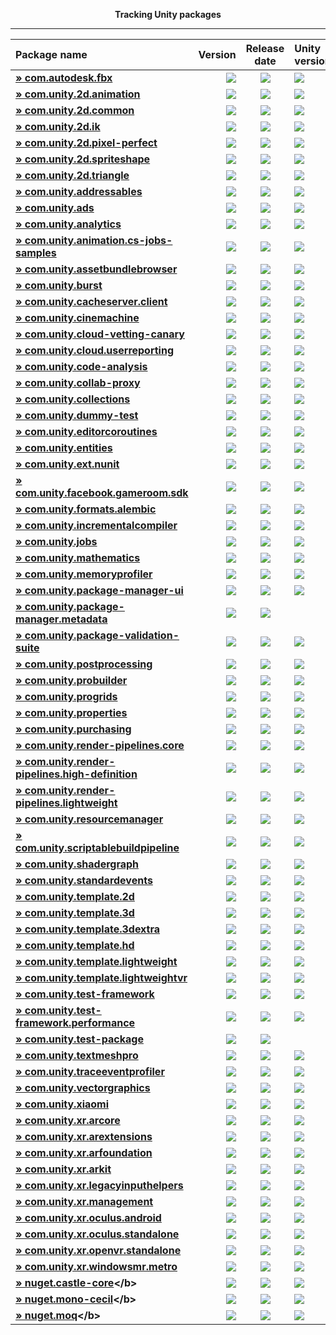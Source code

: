 <p align="center">
  <b>Tracking Unity packages</b>
</p>

---
<!--- @Statistics-Begin -->
Package name | Version | Release date | Unity version | Version counter
|:---|---:|:---:|:---|---:|
| <!--- @com.autodesk.fbx-Begin --><b>[» com.autodesk.fbx](https://github.com/ErikMoczi/packages.unity.com/tree/com.autodesk.fbx "This package provides C\# bindings to the Autodesk FBX SDK.")</b> | [![](https://img.shields.io/badge/2.0.0--preview-yellow.svg)](https://github.com/ErikMoczi/packages.unity.com/commit/d5a9f26ee7ffe1bcf70edb25f6c3e8da118f4ba3) | [![](https://img.shields.io/badge/2018/11/07-lightgrey.svg)](https://github.com/ErikMoczi/packages.unity.com/commit/d5a9f26ee7ffe1bcf70edb25f6c3e8da118f4ba3) | [![](https://img.shields.io/badge/%40-2018.2-red.svg)](https://github.com/ErikMoczi/packages.unity.com/commit/d5a9f26ee7ffe1bcf70edb25f6c3e8da118f4ba3) | [![](https://img.shields.io/badge/%23-2-brightgreen.svg)](https://github.com/ErikMoczi/packages.unity.com/commits/com.autodesk.fbx)<!--- @com.autodesk.fbx-End --> |
| <!--- @com.unity.2d.animation-Begin --><b>[» com.unity.2d.animation](https://github.com/ErikMoczi/packages.unity.com/tree/com.unity.2d.animation "2D Animation provides the all the necessary tooling and runtime components for skeletal animation using Sprites.")</b> | [![](https://img.shields.io/badge/1.0.16--preview.1-yellow.svg)](https://github.com/ErikMoczi/packages.unity.com/commit/fc69dba4f2bab441137fb9b185465b4ccbfd7ae9) | [![](https://img.shields.io/badge/2018/08/07-lightgrey.svg)](https://github.com/ErikMoczi/packages.unity.com/commit/fc69dba4f2bab441137fb9b185465b4ccbfd7ae9) | [![](https://img.shields.io/badge/%40-2018.1-red.svg)](https://github.com/ErikMoczi/packages.unity.com/commit/fc69dba4f2bab441137fb9b185465b4ccbfd7ae9) | [![](https://img.shields.io/badge/%23-22-brightgreen.svg)](https://github.com/ErikMoczi/packages.unity.com/commits/com.unity.2d.animation)<!--- @com.unity.2d.animation-End --> |
| <!--- @com.unity.2d.common-Begin --><b>[» com.unity.2d.common](https://github.com/ErikMoczi/packages.unity.com/tree/com.unity.2d.common "2D Common is a package that contains shared functionalities that are used by most of the other 2D packages.")</b> | [![](https://img.shields.io/badge/1.0.10--preview-yellow.svg)](https://github.com/ErikMoczi/packages.unity.com/commit/1764e0fc33d46c8c7f420be4869ff34a123da9db) | [![](https://img.shields.io/badge/2018/06/22-lightgrey.svg)](https://github.com/ErikMoczi/packages.unity.com/commit/1764e0fc33d46c8c7f420be4869ff34a123da9db) | [![](https://img.shields.io/badge/%40-2018.1-red.svg)](https://github.com/ErikMoczi/packages.unity.com/commit/1764e0fc33d46c8c7f420be4869ff34a123da9db) | [![](https://img.shields.io/badge/%23-13-brightgreen.svg)](https://github.com/ErikMoczi/packages.unity.com/commits/com.unity.2d.common)<!--- @com.unity.2d.common-End --> |
| <!--- @com.unity.2d.ik-Begin --><b>[» com.unity.2d.ik](https://github.com/ErikMoczi/packages.unity.com/tree/com.unity.2d.ik "2D IK package provides the necessary editor tooling to setup inverse kinematics for 2D characters and a runtime component to execute it.")</b> | [![](https://img.shields.io/badge/1.0.6--preview-yellow.svg)](https://github.com/ErikMoczi/packages.unity.com/commit/15150c5cd70c35dc134a839b0de8125753e71df0) | [![](https://img.shields.io/badge/2018/06/22-lightgrey.svg)](https://github.com/ErikMoczi/packages.unity.com/commit/15150c5cd70c35dc134a839b0de8125753e71df0) | [![](https://img.shields.io/badge/%40-2018.1-red.svg)](https://github.com/ErikMoczi/packages.unity.com/commit/15150c5cd70c35dc134a839b0de8125753e71df0) | [![](https://img.shields.io/badge/%23-10-brightgreen.svg)](https://github.com/ErikMoczi/packages.unity.com/commits/com.unity.2d.ik)<!--- @com.unity.2d.ik-End --> |
| <!--- @com.unity.2d.pixel-perfect-Begin --><b>[» com.unity.2d.pixel-perfect](https://github.com/ErikMoczi/packages.unity.com/tree/com.unity.2d.pixel-perfect "The 2D Pixel Perfect package contains the Pixel Perfect Camera component which ensures your pixel art remains crisp and clear at different resolutions, and stable in motion.  It is a single component that makes all the calculations needed to scale the viewport with resolution changes, removing the hassle from the user. The user can adjust the definition of the pixel art rendered within the camera viewport through the component settings, as well preview any changes immediately in Game view by using the Run in Edit Mode feature.")</b> | [![](https://img.shields.io/badge/1.0.1--preview-yellow.svg)](https://github.com/ErikMoczi/packages.unity.com/commit/c7274a2c30d07e8850e49bcf4e4bbfdeb395e616) | [![](https://img.shields.io/badge/2018/06/22-lightgrey.svg)](https://github.com/ErikMoczi/packages.unity.com/commit/c7274a2c30d07e8850e49bcf4e4bbfdeb395e616) | [![](https://img.shields.io/badge/%40-2018.2-red.svg)](https://github.com/ErikMoczi/packages.unity.com/commit/c7274a2c30d07e8850e49bcf4e4bbfdeb395e616) | [![](https://img.shields.io/badge/%23-2-brightgreen.svg)](https://github.com/ErikMoczi/packages.unity.com/commits/com.unity.2d.pixel-perfect)<!--- @com.unity.2d.pixel-perfect-End --> |
| <!--- @com.unity.2d.spriteshape-Begin --><b>[» com.unity.2d.spriteshape](https://github.com/ErikMoczi/packages.unity.com/tree/com.unity.2d.spriteshape "SpriteShape Runtime & Editor Package contains the tooling and the runtime component that allows you to create very organic looking spline based 2D worlds. It comes with intuitive configurator and a highly performant renderer.")</b> | [![](https://img.shields.io/badge/1.0.12--preview.1-yellow.svg)](https://github.com/ErikMoczi/packages.unity.com/commit/a4bf62b8a48a1620d094cb292fdf44a5c7ed2bea) | [![](https://img.shields.io/badge/2018/08/13-lightgrey.svg)](https://github.com/ErikMoczi/packages.unity.com/commit/a4bf62b8a48a1620d094cb292fdf44a5c7ed2bea) | [![](https://img.shields.io/badge/%40-2018.1-red.svg)](https://github.com/ErikMoczi/packages.unity.com/commit/a4bf62b8a48a1620d094cb292fdf44a5c7ed2bea) | [![](https://img.shields.io/badge/%23-16-brightgreen.svg)](https://github.com/ErikMoczi/packages.unity.com/commits/com.unity.2d.spriteshape)<!--- @com.unity.2d.spriteshape-End --> |
| <!--- @com.unity.2d.triangle-Begin --><b>[» com.unity.2d.triangle](https://github.com/ErikMoczi/packages.unity.com/tree/com.unity.2d.triangle "2D Triangle is an open source library that tessellates shapes into meshes.")</b> | [![](https://img.shields.io/badge/1.0.2--preview-yellow.svg)](https://github.com/ErikMoczi/packages.unity.com/commit/35eebbff5f7f29cf0faee2729ffa7ee3b5c807f3) | [![](https://img.shields.io/badge/2018/06/22-lightgrey.svg)](https://github.com/ErikMoczi/packages.unity.com/commit/35eebbff5f7f29cf0faee2729ffa7ee3b5c807f3) | [![](https://img.shields.io/badge/%40-2018.1-red.svg)](https://github.com/ErikMoczi/packages.unity.com/commit/35eebbff5f7f29cf0faee2729ffa7ee3b5c807f3) | [![](https://img.shields.io/badge/%23-5-brightgreen.svg)](https://github.com/ErikMoczi/packages.unity.com/commits/com.unity.2d.triangle)<!--- @com.unity.2d.triangle-End --> |
| <!--- @com.unity.addressables-Begin --><b>[» com.unity.addressables](https://github.com/ErikMoczi/packages.unity.com/tree/com.unity.addressables "Our new Addressable Asset System allows the developer to ask for an asset via its address and get back the thing that resides at that address. Once an asset \(e.g. a prefab\) is marked \"addressable\", it generates an address which can be called from anywhere. Wherever the asset resides \(local or remote\), the system will locate it and its dependencies, then return it.  The Addressable Asset System uses asynchronous loading to support loading from any location with any collection of dependencies. Whether you are using direct references, traditional asset bundles, or Resource folders, addressable assets provide a simpler way to make your game more dynamic. The Addressable Asset System  simultaneously opens up the world of asset bundles while managing all the complexity.")</b> | [![](https://img.shields.io/badge/0.4.8--preview-yellow.svg)](https://github.com/ErikMoczi/packages.unity.com/commit/d2efe1d3b60f9fbeaf04a61af83f76f165d322b1) | [![](https://img.shields.io/badge/2018/11/07-lightgrey.svg)](https://github.com/ErikMoczi/packages.unity.com/commit/d2efe1d3b60f9fbeaf04a61af83f76f165d322b1) | [![](https://img.shields.io/badge/%40-2018.2-red.svg)](https://github.com/ErikMoczi/packages.unity.com/commit/d2efe1d3b60f9fbeaf04a61af83f76f165d322b1) | [![](https://img.shields.io/badge/%23-48-brightgreen.svg)](https://github.com/ErikMoczi/packages.unity.com/commits/com.unity.addressables)<!--- @com.unity.addressables-End --> |
| <!--- @com.unity.ads-Begin --><b>[» com.unity.ads](https://github.com/ErikMoczi/packages.unity.com/tree/com.unity.ads "Unity Ads is a video ad network for iOS and Android that allows you to quickly and effectively monetize your games.")</b> | [![](https://img.shields.io/badge/2.3.0-blue.svg)](https://github.com/ErikMoczi/packages.unity.com/commit/63cd51feb1803ab77682766cb9a11ff8418d2b60) | [![](https://img.shields.io/badge/2018/06/26-lightgrey.svg)](https://github.com/ErikMoczi/packages.unity.com/commit/63cd51feb1803ab77682766cb9a11ff8418d2b60) | [![](https://img.shields.io/badge/%40-2018.2-red.svg)](https://github.com/ErikMoczi/packages.unity.com/commit/63cd51feb1803ab77682766cb9a11ff8418d2b60) | [![](https://img.shields.io/badge/%23-37-brightgreen.svg)](https://github.com/ErikMoczi/packages.unity.com/commits/com.unity.ads)<!--- @com.unity.ads-End --> |
| <!--- @com.unity.analytics-Begin --><b>[» com.unity.analytics](https://github.com/ErikMoczi/packages.unity.com/tree/com.unity.analytics "The Unity Analytics Library contains the Analytics Event Tracker component, the Data Privacy plug\-in, and the Standard Events API.")</b> | [![](https://img.shields.io/badge/3.2.2-blue.svg)](https://github.com/ErikMoczi/packages.unity.com/commit/55930cab9cd7388fb45542f17f44e32c015af0e4) | [![](https://img.shields.io/badge/2018/11/05-lightgrey.svg)](https://github.com/ErikMoczi/packages.unity.com/commit/55930cab9cd7388fb45542f17f44e32c015af0e4) | [![](https://img.shields.io/badge/%40-2018.3-red.svg)](https://github.com/ErikMoczi/packages.unity.com/commit/55930cab9cd7388fb45542f17f44e32c015af0e4) | [![](https://img.shields.io/badge/%23-58-brightgreen.svg)](https://github.com/ErikMoczi/packages.unity.com/commits/com.unity.analytics)<!--- @com.unity.analytics-End --> |
| <!--- @com.unity.animation.cs-jobs-samples-Begin --><b>[» com.unity.animation.cs-jobs-samples](https://github.com/ErikMoczi/packages.unity.com/tree/com.unity.animation.cs-jobs-samples "Code samples using the animation C\# jobs feature.  Animation jobs are part of the Playable feature and they allow to modify the animation stream using just a C\# script. Here is the list of the samples in this package: ▪ SimpleMixer ▪ WeightedMaskMixer ▪ Look At ▪ Two\-bone IK ▪ Fullbody IK")</b> | [![](https://img.shields.io/badge/0.6.1--preview-yellow.svg)](https://github.com/ErikMoczi/packages.unity.com/commit/abf58b2ccb6f2cb50f9c8f60144ae537594685c1) | [![](https://img.shields.io/badge/2018/06/01-lightgrey.svg)](https://github.com/ErikMoczi/packages.unity.com/commit/abf58b2ccb6f2cb50f9c8f60144ae537594685c1) | [![](https://img.shields.io/badge/%40-2018.2-red.svg)](https://github.com/ErikMoczi/packages.unity.com/commit/abf58b2ccb6f2cb50f9c8f60144ae537594685c1) | [![](https://img.shields.io/badge/%23-10-brightgreen.svg)](https://github.com/ErikMoczi/packages.unity.com/commits/com.unity.animation.cs-jobs-samples)<!--- @com.unity.animation.cs-jobs-samples-End --> |
| <!--- @com.unity.assetbundlebrowser-Begin --><b>[» com.unity.assetbundlebrowser](https://github.com/ErikMoczi/packages.unity.com/tree/com.unity.assetbundlebrowser "The Asset Bundle Browser tool enables the user to view and edit the configuration of asset bundles for their Unity project. It will block editing that would create invalid bundles, and inform you of any issues with existing bundles. It also provides basic build functionality.  Use this tool as an alternative to selecting assets and setting their asset bundle manually in the inspector. It can be dropped into any Unity project with a version of 5.6 or greater. It will create a new menu item in Window &gt; AssetBundle Browser. The bundle configuration, build functionality, and built\-bundle inspection are split into three tabs within the new window.")</b> | [![](https://img.shields.io/badge/1.7.0-blue.svg)](https://github.com/ErikMoczi/packages.unity.com/commit/5e859a69abf99a628761491d7d7935464f6d0fa9) | [![](https://img.shields.io/badge/2018/08/10-lightgrey.svg)](https://github.com/ErikMoczi/packages.unity.com/commit/5e859a69abf99a628761491d7d7935464f6d0fa9) | [![](https://img.shields.io/badge/%40-2018.1-red.svg)](https://github.com/ErikMoczi/packages.unity.com/commit/5e859a69abf99a628761491d7d7935464f6d0fa9) | [![](https://img.shields.io/badge/%23-21-brightgreen.svg)](https://github.com/ErikMoczi/packages.unity.com/commits/com.unity.assetbundlebrowser)<!--- @com.unity.assetbundlebrowser-End --> |
| <!--- @com.unity.burst-Begin --><b>[» com.unity.burst](https://github.com/ErikMoczi/packages.unity.com/tree/com.unity.burst "Burst is a compiler, it translates from IL/.NET bytecode to highly optimized native code using LLVM.")</b> | [![](https://img.shields.io/badge/0.2.4--preview.38-yellow.svg)](https://github.com/ErikMoczi/packages.unity.com/commit/b7e2648a112411ab0c9b81ac0d73cc8e10d36114) | [![](https://img.shields.io/badge/2018/11/17-lightgrey.svg)](https://github.com/ErikMoczi/packages.unity.com/commit/b7e2648a112411ab0c9b81ac0d73cc8e10d36114) | [![](https://img.shields.io/badge/%40-2018.2-red.svg)](https://github.com/ErikMoczi/packages.unity.com/commit/b7e2648a112411ab0c9b81ac0d73cc8e10d36114) | [![](https://img.shields.io/badge/%23-65-brightgreen.svg)](https://github.com/ErikMoczi/packages.unity.com/commits/com.unity.burst)<!--- @com.unity.burst-End --> |
| <!--- @com.unity.cacheserver.client-Begin --><b>[» com.unity.cacheserver.client](https://github.com/ErikMoczi/packages.unity.com/tree/com.unity.cacheserver.client "This package provides APIs and utilities that facilitate communication with the Unity Cache Server from Unity Editor C\# scripts. The primary purpose of the Unity Cache Server Client is to extend the application of the Unity Cache Server to Unity Editor tools and processes that could benefit from binary data caching.")</b> | [![](https://img.shields.io/badge/0.1.2--preview-yellow.svg)](https://github.com/ErikMoczi/packages.unity.com/commit/4d6db4bb41df9ca4467ffb369ecb63e5e01510d7) | [![](https://img.shields.io/badge/2018/06/07-lightgrey.svg)](https://github.com/ErikMoczi/packages.unity.com/commit/4d6db4bb41df9ca4467ffb369ecb63e5e01510d7) | [![](https://img.shields.io/badge/%40-2018.2-red.svg)](https://github.com/ErikMoczi/packages.unity.com/commit/4d6db4bb41df9ca4467ffb369ecb63e5e01510d7) | [![](https://img.shields.io/badge/%23-3-brightgreen.svg)](https://github.com/ErikMoczi/packages.unity.com/commits/com.unity.cacheserver.client)<!--- @com.unity.cacheserver.client-End --> |
| <!--- @com.unity.cinemachine-Begin --><b>[» com.unity.cinemachine](https://github.com/ErikMoczi/packages.unity.com/tree/com.unity.cinemachine "Smart camera tools for passionate creators.   IMPORTANT NOTE: If you are upgrading from the Asset Store version of Cinemachine, delete the Cinemachine asset from your project BEFORE installing this version from the Package Manager.")</b> | [![](https://img.shields.io/badge/2.2.8--preview.11-yellow.svg)](https://github.com/ErikMoczi/packages.unity.com/commit/79c79c9bae88cea13db995b6cff10a3b1b03b933) | [![](https://img.shields.io/badge/2018/11/06-lightgrey.svg)](https://github.com/ErikMoczi/packages.unity.com/commit/79c79c9bae88cea13db995b6cff10a3b1b03b933) | [![](https://img.shields.io/badge/%40-2018.1-red.svg)](https://github.com/ErikMoczi/packages.unity.com/commit/79c79c9bae88cea13db995b6cff10a3b1b03b933) | [![](https://img.shields.io/badge/%23-38-brightgreen.svg)](https://github.com/ErikMoczi/packages.unity.com/commits/com.unity.cinemachine)<!--- @com.unity.cinemachine-End --> |
| <!--- @com.unity.cloud-vetting-canary-Begin --><b>[» com.unity.cloud-vetting-canary](https://github.com/ErikMoczi/packages.unity.com/tree/com.unity.cloud-vetting-canary "This is the cloud vetting canary package. It is a dummy package created for Unity internal test only.")</b> | [![](https://img.shields.io/badge/0.1.0--preview-yellow.svg)](https://github.com/ErikMoczi/packages.unity.com/commit/0930e4f4319279304268e19b9e8553ce76af260c) | [![](https://img.shields.io/badge/2018/11/02-lightgrey.svg)](https://github.com/ErikMoczi/packages.unity.com/commit/0930e4f4319279304268e19b9e8553ce76af260c) | [![](https://img.shields.io/badge/%40-2018.3-red.svg)](https://github.com/ErikMoczi/packages.unity.com/commit/0930e4f4319279304268e19b9e8553ce76af260c) | [![](https://img.shields.io/badge/%23-1-brightgreen.svg)](https://github.com/ErikMoczi/packages.unity.com/commits/com.unity.cloud-vetting-canary)<!--- @com.unity.cloud-vetting-canary-End --> |
| <!--- @com.unity.cloud.userreporting-Begin --><b>[» com.unity.cloud.userreporting](https://github.com/ErikMoczi/packages.unity.com/tree/com.unity.cloud.userreporting "This package provides a client for Unity User Reporting. Go to Window &gt; User Reporting &gt; Import Packages to import the User Reporting assets.")</b> | [![](https://img.shields.io/badge/0.1.7--preview-yellow.svg)](https://github.com/ErikMoczi/packages.unity.com/commit/5ba58520900929451a48d048c7bdc137eb34ffdf) | [![](https://img.shields.io/badge/2018/10/31-lightgrey.svg)](https://github.com/ErikMoczi/packages.unity.com/commit/5ba58520900929451a48d048c7bdc137eb34ffdf) | [![](https://img.shields.io/badge/%40-2018.3-red.svg)](https://github.com/ErikMoczi/packages.unity.com/commit/5ba58520900929451a48d048c7bdc137eb34ffdf) | [![](https://img.shields.io/badge/%23-8-brightgreen.svg)](https://github.com/ErikMoczi/packages.unity.com/commits/com.unity.cloud.userreporting)<!--- @com.unity.cloud.userreporting-End --> |
| <!--- @com.unity.code-analysis-Begin --><b>[» com.unity.code-analysis](https://github.com/ErikMoczi/packages.unity.com/tree/com.unity.code-analysis "Roslyn C\# code analysis and evaluation tool for Unity.")</b> | [![](https://img.shields.io/badge/0.0.1--preview.3-yellow.svg)](https://github.com/ErikMoczi/packages.unity.com/commit/8b96e25d44f4defae27b76b758ad2122a2a63e3c) | [![](https://img.shields.io/badge/2018/11/01-lightgrey.svg)](https://github.com/ErikMoczi/packages.unity.com/commit/8b96e25d44f4defae27b76b758ad2122a2a63e3c) | [![](https://img.shields.io/badge/%40-2018.3-red.svg)](https://github.com/ErikMoczi/packages.unity.com/commit/8b96e25d44f4defae27b76b758ad2122a2a63e3c) | [![](https://img.shields.io/badge/%23-3-brightgreen.svg)](https://github.com/ErikMoczi/packages.unity.com/commits/com.unity.code-analysis)<!--- @com.unity.code-analysis-End --> |
| <!--- @com.unity.collab-proxy-Begin --><b>[» com.unity.collab-proxy](https://github.com/ErikMoczi/packages.unity.com/tree/com.unity.collab-proxy "Collaborate is a simple way for teams to save, share, and sync their Unity project")</b> | [![](https://img.shields.io/badge/1.3.0--test.1-yellow.svg)](https://github.com/ErikMoczi/packages.unity.com/commit/d5871bb5becdafbb8659e249f9657089c9e6b770) | [![](https://img.shields.io/badge/2018/09/21-lightgrey.svg)](https://github.com/ErikMoczi/packages.unity.com/commit/d5871bb5becdafbb8659e249f9657089c9e6b770) | [![](https://img.shields.io/badge/%40-2018.3-red.svg)](https://github.com/ErikMoczi/packages.unity.com/commit/d5871bb5becdafbb8659e249f9657089c9e6b770) | [![](https://img.shields.io/badge/%23-27-brightgreen.svg)](https://github.com/ErikMoczi/packages.unity.com/commits/com.unity.collab-proxy)<!--- @com.unity.collab-proxy-End --> |
| <!--- @com.unity.collections-Begin --><b>[» com.unity.collections](https://github.com/ErikMoczi/packages.unity.com/tree/com.unity.collections "Additional Unity Native Collections. NaitiveQueue, NativeHashMap, NativeMultiHashMap, NativeList.")</b> | [![](https://img.shields.io/badge/0.0.9--preview.10-yellow.svg)](https://github.com/ErikMoczi/packages.unity.com/commit/d9356edcc72423ed7d3c8f6f01ebd62ac430243e) | [![](https://img.shields.io/badge/2018/11/15-lightgrey.svg)](https://github.com/ErikMoczi/packages.unity.com/commit/d9356edcc72423ed7d3c8f6f01ebd62ac430243e) | [![](https://img.shields.io/badge/%40-2018.2-red.svg)](https://github.com/ErikMoczi/packages.unity.com/commit/d9356edcc72423ed7d3c8f6f01ebd62ac430243e) | [![](https://img.shields.io/badge/%23-18-brightgreen.svg)](https://github.com/ErikMoczi/packages.unity.com/commits/com.unity.collections)<!--- @com.unity.collections-End --> |
| <!--- @com.unity.dummy-test-Begin --><b>[» com.unity.dummy-test](https://github.com/ErikMoczi/packages.unity.com/tree/com.unity.dummy-test "A test package for publish testing, etc. This has no use externally and provides no functionality for Unity projects.")</b> | [![](https://img.shields.io/badge/0.1.6-blue.svg)](https://github.com/ErikMoczi/packages.unity.com/commit/619d53212530cd5c9dcb88c61b170dd9cf8db62f) | [![](https://img.shields.io/badge/2018/10/12-lightgrey.svg)](https://github.com/ErikMoczi/packages.unity.com/commit/619d53212530cd5c9dcb88c61b170dd9cf8db62f) | [![](https://img.shields.io/badge/%40-2018.3-red.svg)](https://github.com/ErikMoczi/packages.unity.com/commit/619d53212530cd5c9dcb88c61b170dd9cf8db62f) | [![](https://img.shields.io/badge/%23-19-brightgreen.svg)](https://github.com/ErikMoczi/packages.unity.com/commits/com.unity.dummy-test)<!--- @com.unity.dummy-test-End --> |
| <!--- @com.unity.editorcoroutines-Begin --><b>[» com.unity.editorcoroutines](https://github.com/ErikMoczi/packages.unity.com/tree/com.unity.editorcoroutines "The editor coroutines package allows developers to start constructs similar to Unity's monobehaviour based coroutines within the editor using abitrary objects. ")</b> | [![](https://img.shields.io/badge/0.0.1--preview.3-yellow.svg)](https://github.com/ErikMoczi/packages.unity.com/commit/7786abe8c81b9fa1538c8857ab19ea297d610e1f) | [![](https://img.shields.io/badge/2018/10/16-lightgrey.svg)](https://github.com/ErikMoczi/packages.unity.com/commit/7786abe8c81b9fa1538c8857ab19ea297d610e1f) | [![](https://img.shields.io/badge/%40-2018.1-red.svg)](https://github.com/ErikMoczi/packages.unity.com/commit/7786abe8c81b9fa1538c8857ab19ea297d610e1f) | [![](https://img.shields.io/badge/%23-3-brightgreen.svg)](https://github.com/ErikMoczi/packages.unity.com/commits/com.unity.editorcoroutines)<!--- @com.unity.editorcoroutines-End --> |
| <!--- @com.unity.entities-Begin --><b>[» com.unity.entities](https://github.com/ErikMoczi/packages.unity.com/tree/com.unity.entities "Unity Entity Component System \- Core Entity Component System, New Transform components, basic Instance Mesh Renderer")</b> | [![](https://img.shields.io/badge/0.0.12--preview.20-yellow.svg)](https://github.com/ErikMoczi/packages.unity.com/commit/4a55c6dbd6165cacd6d6d9710c8075db35be688a) | [![](https://img.shields.io/badge/2018/11/15-lightgrey.svg)](https://github.com/ErikMoczi/packages.unity.com/commit/4a55c6dbd6165cacd6d6d9710c8075db35be688a) | [![](https://img.shields.io/badge/%40-2018.2-red.svg)](https://github.com/ErikMoczi/packages.unity.com/commit/4a55c6dbd6165cacd6d6d9710c8075db35be688a) | [![](https://img.shields.io/badge/%23-30-brightgreen.svg)](https://github.com/ErikMoczi/packages.unity.com/commits/com.unity.entities)<!--- @com.unity.entities-End --> |
| <!--- @com.unity.ext.nunit-Begin --><b>[» com.unity.ext.nunit](https://github.com/ErikMoczi/packages.unity.com/tree/com.unity.ext.nunit "Custom Nunit build to work with Unity")</b> | [![](https://img.shields.io/badge/0.1.7--preview-yellow.svg)](https://github.com/ErikMoczi/packages.unity.com/commit/e00fb4702884e22a0cc7a695bc512f02dfc9694b) | [![](https://img.shields.io/badge/2018/11/06-lightgrey.svg)](https://github.com/ErikMoczi/packages.unity.com/commit/e00fb4702884e22a0cc7a695bc512f02dfc9694b) | [![](https://img.shields.io/badge/%40-2019.1-red.svg)](https://github.com/ErikMoczi/packages.unity.com/commit/e00fb4702884e22a0cc7a695bc512f02dfc9694b) | [![](https://img.shields.io/badge/%23-8-brightgreen.svg)](https://github.com/ErikMoczi/packages.unity.com/commits/com.unity.ext.nunit)<!--- @com.unity.ext.nunit-End --> |
| <!--- @com.unity.facebook.gameroom.sdk-Begin --><b>[» com.unity.facebook.gameroom.sdk](https://github.com/ErikMoczi/packages.unity.com/tree/com.unity.facebook.gameroom.sdk "Facebook Gameroom platform support including Facebook SDK for Unity")</b> | [![](https://img.shields.io/badge/7.13.0-blue.svg)](https://github.com/ErikMoczi/packages.unity.com/commit/d0a4bd29b75029d1d7f3a32605fd985cfd0bee93) | [![](https://img.shields.io/badge/2018/11/09-lightgrey.svg)](https://github.com/ErikMoczi/packages.unity.com/commit/d0a4bd29b75029d1d7f3a32605fd985cfd0bee93) | [![](https://img.shields.io/badge/%40-2018.1-red.svg)](https://github.com/ErikMoczi/packages.unity.com/commit/d0a4bd29b75029d1d7f3a32605fd985cfd0bee93) | [![](https://img.shields.io/badge/%23-4-brightgreen.svg)](https://github.com/ErikMoczi/packages.unity.com/commits/com.unity.facebook.gameroom.sdk)<!--- @com.unity.facebook.gameroom.sdk-End --> |
| <!--- @com.unity.formats.alembic-Begin --><b>[» com.unity.formats.alembic](https://github.com/ErikMoczi/packages.unity.com/tree/com.unity.formats.alembic "The Alembic package provides support to import and export Alembic files \(.abc\). Alembic is a format commonly used in animation to transfer facial, cloth, and other simulation between applications.")</b> | [![](https://img.shields.io/badge/1.0.0--preview.4-yellow.svg)](https://github.com/ErikMoczi/packages.unity.com/commit/de6ecdee4488b616de97a115bb5bd7e95267e530) | [![](https://img.shields.io/badge/2018/10/05-lightgrey.svg)](https://github.com/ErikMoczi/packages.unity.com/commit/de6ecdee4488b616de97a115bb5bd7e95267e530) | [![](https://img.shields.io/badge/%40-2018.1-red.svg)](https://github.com/ErikMoczi/packages.unity.com/commit/de6ecdee4488b616de97a115bb5bd7e95267e530) | [![](https://img.shields.io/badge/%23-8-brightgreen.svg)](https://github.com/ErikMoczi/packages.unity.com/commits/com.unity.formats.alembic)<!--- @com.unity.formats.alembic-End --> |
| <!--- @com.unity.incrementalcompiler-Begin --><b>[» com.unity.incrementalcompiler](https://github.com/ErikMoczi/packages.unity.com/tree/com.unity.incrementalcompiler "Roslyn based incremental compiler.")</b> | [![](https://img.shields.io/badge/0.0.42--preview.28-yellow.svg)](https://github.com/ErikMoczi/packages.unity.com/commit/ddee46633110c9a83ab12e481cdfc16232d4e835) | [![](https://img.shields.io/badge/2018/11/13-lightgrey.svg)](https://github.com/ErikMoczi/packages.unity.com/commit/ddee46633110c9a83ab12e481cdfc16232d4e835) | [![](https://img.shields.io/badge/%40-2018.1-red.svg)](https://github.com/ErikMoczi/packages.unity.com/commit/ddee46633110c9a83ab12e481cdfc16232d4e835) | [![](https://img.shields.io/badge/%23-75-brightgreen.svg)](https://github.com/ErikMoczi/packages.unity.com/commits/com.unity.incrementalcompiler)<!--- @com.unity.incrementalcompiler-End --> |
| <!--- @com.unity.jobs-Begin --><b>[» com.unity.jobs](https://github.com/ErikMoczi/packages.unity.com/tree/com.unity.jobs "Additional C\# jobs types. IJobParallelForBatch and IJobParallelForFilter")</b> | [![](https://img.shields.io/badge/0.0.7--preview.5-yellow.svg)](https://github.com/ErikMoczi/packages.unity.com/commit/84f92cd2f501829444b62f2e5c01df46912ccfcb) | [![](https://img.shields.io/badge/2018/10/11-lightgrey.svg)](https://github.com/ErikMoczi/packages.unity.com/commit/84f92cd2f501829444b62f2e5c01df46912ccfcb) | [![](https://img.shields.io/badge/%40-2018.2-red.svg)](https://github.com/ErikMoczi/packages.unity.com/commit/84f92cd2f501829444b62f2e5c01df46912ccfcb) | [![](https://img.shields.io/badge/%23-11-brightgreen.svg)](https://github.com/ErikMoczi/packages.unity.com/commits/com.unity.jobs)<!--- @com.unity.jobs-End --> |
| <!--- @com.unity.mathematics-Begin --><b>[» com.unity.mathematics](https://github.com/ErikMoczi/packages.unity.com/tree/com.unity.mathematics "Unity's C\# SIMD math library providing vector types and math functions with a shader like syntax. This package is still in experimental phase.")</b> | [![](https://img.shields.io/badge/0.0.12--preview.19-yellow.svg)](https://github.com/ErikMoczi/packages.unity.com/commit/c0f8b033abb332b4af7c2e7896607a35c5193557) | [![](https://img.shields.io/badge/2018/10/03-lightgrey.svg)](https://github.com/ErikMoczi/packages.unity.com/commit/c0f8b033abb332b4af7c2e7896607a35c5193557) | [![](https://img.shields.io/badge/%40-2018.1-red.svg)](https://github.com/ErikMoczi/packages.unity.com/commit/c0f8b033abb332b4af7c2e7896607a35c5193557) | [![](https://img.shields.io/badge/%23-29-brightgreen.svg)](https://github.com/ErikMoczi/packages.unity.com/commits/com.unity.mathematics)<!--- @com.unity.mathematics-End --> |
| <!--- @com.unity.memoryprofiler-Begin --><b>[» com.unity.memoryprofiler](https://github.com/ErikMoczi/packages.unity.com/tree/com.unity.memoryprofiler "The Memory Profiler creates a unified solution allowing you to profile both small projects on mobile devices and big AAA projects on high end machines. It provides actionable information about allocations in the engine to allow developers to manage and reduce memory usage. ")</b> | [![](https://img.shields.io/badge/0.1.0--preview.1-yellow.svg)](https://github.com/ErikMoczi/packages.unity.com/commit/1a261d441d4ae26cb3e25ce8519c2054a813de87) | [![](https://img.shields.io/badge/2018/09/07-lightgrey.svg)](https://github.com/ErikMoczi/packages.unity.com/commit/1a261d441d4ae26cb3e25ce8519c2054a813de87) | [![](https://img.shields.io/badge/%40-2018.3-red.svg)](https://github.com/ErikMoczi/packages.unity.com/commit/1a261d441d4ae26cb3e25ce8519c2054a813de87) | [![](https://img.shields.io/badge/%23-1-brightgreen.svg)](https://github.com/ErikMoczi/packages.unity.com/commits/com.unity.memoryprofiler)<!--- @com.unity.memoryprofiler-End --> |
| <!--- @com.unity.package-manager-ui-Begin --><b>[» com.unity.package-manager-ui](https://github.com/ErikMoczi/packages.unity.com/tree/com.unity.package-manager-ui "Use the Unity Package Manager user interface to manage a Project's packages and discover new packages.  For more information, click the 'View documentation' link above. ")</b> | [![](https://img.shields.io/badge/2.1.0--preview.4-yellow.svg)](https://github.com/ErikMoczi/packages.unity.com/commit/8ee4e55a8d285239d63180eea368c7c51127ed6c) | [![](https://img.shields.io/badge/2018/11/07-lightgrey.svg)](https://github.com/ErikMoczi/packages.unity.com/commit/8ee4e55a8d285239d63180eea368c7c51127ed6c) | [![](https://img.shields.io/badge/%40-2019.1-red.svg)](https://github.com/ErikMoczi/packages.unity.com/commit/8ee4e55a8d285239d63180eea368c7c51127ed6c) | [![](https://img.shields.io/badge/%23-58-brightgreen.svg)](https://github.com/ErikMoczi/packages.unity.com/commits/com.unity.package-manager-ui)<!--- @com.unity.package-manager-ui-End --> |
| <!--- @com.unity.package-manager.metadata-Begin --><b>[» com.unity.package-manager.metadata](https://github.com/ErikMoczi/packages.unity.com/tree/com.unity.package-manager.metadata "Contains metadata used by the com.unity.package\-manager package to fulfill client requests")</b> | [![](https://img.shields.io/badge/0.0.19-blue.svg)](https://github.com/ErikMoczi/packages.unity.com/commit/57b0d71226efd064de5109cb4f0b7eecb25aff1f) | [![](https://img.shields.io/badge/2018/11/07-lightgrey.svg)](https://github.com/ErikMoczi/packages.unity.com/commit/57b0d71226efd064de5109cb4f0b7eecb25aff1f) |  | [![](https://img.shields.io/badge/%23-19-brightgreen.svg)](https://github.com/ErikMoczi/packages.unity.com/commits/com.unity.package-manager.metadata)<!--- @com.unity.package-manager.metadata-End --> |
| <!--- @com.unity.package-validation-suite-Begin --><b>[» com.unity.package-validation-suite](https://github.com/ErikMoczi/packages.unity.com/tree/com.unity.package-validation-suite "Unity Package Manager validation suite, used to evaluate a package's integrity before it's considered for publishing.  This is a Unity internal tool at the moment, no support will be provided for this package.")</b> | [![](https://img.shields.io/badge/0.4.0--preview.9-yellow.svg)](https://github.com/ErikMoczi/packages.unity.com/commit/bed8a9682fa613930f3a0d3aeb805b713fe03e41) | [![](https://img.shields.io/badge/2018/11/01-lightgrey.svg)](https://github.com/ErikMoczi/packages.unity.com/commit/bed8a9682fa613930f3a0d3aeb805b713fe03e41) | [![](https://img.shields.io/badge/%40-2018.2-red.svg)](https://github.com/ErikMoczi/packages.unity.com/commit/bed8a9682fa613930f3a0d3aeb805b713fe03e41) | [![](https://img.shields.io/badge/%23-25-brightgreen.svg)](https://github.com/ErikMoczi/packages.unity.com/commits/com.unity.package-validation-suite)<!--- @com.unity.package-validation-suite-End --> |
| <!--- @com.unity.postprocessing-Begin --><b>[» com.unity.postprocessing](https://github.com/ErikMoczi/packages.unity.com/tree/com.unity.postprocessing "Unity post\-processing framework \(v2\)")</b> | [![](https://img.shields.io/badge/2.0.17--preview-yellow.svg)](https://github.com/ErikMoczi/packages.unity.com/commit/fd7d6f4c02a71ff022723861997aab192062760b) | [![](https://img.shields.io/badge/2018/11/01-lightgrey.svg)](https://github.com/ErikMoczi/packages.unity.com/commit/fd7d6f4c02a71ff022723861997aab192062760b) | [![](https://img.shields.io/badge/%40-2018.1-red.svg)](https://github.com/ErikMoczi/packages.unity.com/commit/fd7d6f4c02a71ff022723861997aab192062760b) | [![](https://img.shields.io/badge/%23-27-brightgreen.svg)](https://github.com/ErikMoczi/packages.unity.com/commits/com.unity.postprocessing)<!--- @com.unity.postprocessing-End --> |
| <!--- @com.unity.probuilder-Begin --><b>[» com.unity.probuilder](https://github.com/ErikMoczi/packages.unity.com/tree/com.unity.probuilder "Build, edit, and texture custom geometry in Unity. Use ProBuilder for in\-scene level design, prototyping, collision meshes, all with on\-the\-fly play\-testing.  Advanced features include UV editing, vertex colors, parametric shapes, and texture blending. With ProBuilder's model export feature it's easy to tweak your levels in any external 3D modelling suite.  Disclaimer: The ProBuilder API is currently in beta and will change before final release.")</b> | [![](https://img.shields.io/badge/4.0.0--preview.29-yellow.svg)](https://github.com/ErikMoczi/packages.unity.com/commit/8a5dc28c4a8160adfc85dc79026f3583bcfa9995) | [![](https://img.shields.io/badge/2018/11/06-lightgrey.svg)](https://github.com/ErikMoczi/packages.unity.com/commit/8a5dc28c4a8160adfc85dc79026f3583bcfa9995) | [![](https://img.shields.io/badge/%40-2018.1-red.svg)](https://github.com/ErikMoczi/packages.unity.com/commit/8a5dc28c4a8160adfc85dc79026f3583bcfa9995) | [![](https://img.shields.io/badge/%23-53-brightgreen.svg)](https://github.com/ErikMoczi/packages.unity.com/commits/com.unity.probuilder)<!--- @com.unity.probuilder-End --> |
| <!--- @com.unity.progrids-Begin --><b>[» com.unity.progrids](https://github.com/ErikMoczi/packages.unity.com/tree/com.unity.progrids "Advanced grid and object snapping for the scene view. ProGrids is a dynamically placed grid, available on all 3 axes and at any position in the scene.  ProGrids snaps objects in world space, ensuring consistent placement of objects in your level.  In addition, ProGrids is completely customizable. Change the colors of your grid, the snap sizing, unit of measurement, and more!")</b> | [![](https://img.shields.io/badge/3.0.3--preview.0-yellow.svg)](https://github.com/ErikMoczi/packages.unity.com/commit/4e63a3a06dbb5c9bee0ab1f4f495a1c3d746e8a3) | [![](https://img.shields.io/badge/2018/06/08-lightgrey.svg)](https://github.com/ErikMoczi/packages.unity.com/commit/4e63a3a06dbb5c9bee0ab1f4f495a1c3d746e8a3) | [![](https://img.shields.io/badge/%40-2018.1-red.svg)](https://github.com/ErikMoczi/packages.unity.com/commit/4e63a3a06dbb5c9bee0ab1f4f495a1c3d746e8a3) | [![](https://img.shields.io/badge/%23-12-brightgreen.svg)](https://github.com/ErikMoczi/packages.unity.com/commits/com.unity.progrids)<!--- @com.unity.progrids-End --> |
| <!--- @com.unity.properties-Begin --><b>[» com.unity.properties](https://github.com/ErikMoczi/packages.unity.com/tree/com.unity.properties "Interfaces and utilities to describe and visit data containers.")</b> | [![](https://img.shields.io/badge/0.4.0--preview-yellow.svg)](https://github.com/ErikMoczi/packages.unity.com/commit/e4a8c741f5539e7f2d7eff7fe12c1988fc1bc105) | [![](https://img.shields.io/badge/2018/11/14-lightgrey.svg)](https://github.com/ErikMoczi/packages.unity.com/commit/e4a8c741f5539e7f2d7eff7fe12c1988fc1bc105) | [![](https://img.shields.io/badge/%40-2018.1-red.svg)](https://github.com/ErikMoczi/packages.unity.com/commit/e4a8c741f5539e7f2d7eff7fe12c1988fc1bc105) | [![](https://img.shields.io/badge/%23-46-brightgreen.svg)](https://github.com/ErikMoczi/packages.unity.com/commits/com.unity.properties)<!--- @com.unity.properties-End --> |
| <!--- @com.unity.purchasing-Begin --><b>[» com.unity.purchasing](https://github.com/ErikMoczi/packages.unity.com/tree/com.unity.purchasing "Unity IAP supports the iOS, Mac, tvOS, Google Play, Facebook Gameroom, Windows, Amazon, Samsung Galaxy, Tizen, Cloud Moolah MOO, Xiaomi Mi Game Pay App Stores.  With Unity IAP, setting up in\-app purchases for your game across multiple app stores has never been easier.  Use one common API to access all stores for free. With just a few lines of code, you can fully understand and optimize your in\-game economy.  Unity IAP automatically couples with Unity Analytics enabling you to monitor and act on trends in your revenue and purchase data across multiple platforms.  Includes client\-side receipt validation for Apple, Google Play, and Xiaomi Mi Game Pay.")</b> | [![](https://img.shields.io/badge/2.0.3-blue.svg)](https://github.com/ErikMoczi/packages.unity.com/commit/a1788536f4d2b59f347fbafc93c279476949e173) | [![](https://img.shields.io/badge/2018/06/15-lightgrey.svg)](https://github.com/ErikMoczi/packages.unity.com/commit/a1788536f4d2b59f347fbafc93c279476949e173) | [![](https://img.shields.io/badge/%40-2018.1-red.svg)](https://github.com/ErikMoczi/packages.unity.com/commit/a1788536f4d2b59f347fbafc93c279476949e173) | [![](https://img.shields.io/badge/%23-32-brightgreen.svg)](https://github.com/ErikMoczi/packages.unity.com/commits/com.unity.purchasing)<!--- @com.unity.purchasing-End --> |
| <!--- @com.unity.render-pipelines.core-Begin --><b>[» com.unity.render-pipelines.core](https://github.com/ErikMoczi/packages.unity.com/tree/com.unity.render-pipelines.core "Helper library for SRP that contains a new Shader Library, and utility functions that can be used to implement a custom SRP. This library is currently used by both the High Definition Render Pipeline and the Lightweight Render Pipeline.")</b> | [![](https://img.shields.io/badge/5.0.0--preview-yellow.svg)](https://github.com/ErikMoczi/packages.unity.com/commit/24f44d089cba87c309a12f06927cadccca69e4a2) | [![](https://img.shields.io/badge/2018/10/24-lightgrey.svg)](https://github.com/ErikMoczi/packages.unity.com/commit/24f44d089cba87c309a12f06927cadccca69e4a2) | [![](https://img.shields.io/badge/%40-2019.1-red.svg)](https://github.com/ErikMoczi/packages.unity.com/commit/24f44d089cba87c309a12f06927cadccca69e4a2) | [![](https://img.shields.io/badge/%23-60-brightgreen.svg)](https://github.com/ErikMoczi/packages.unity.com/commits/com.unity.render-pipelines.core)<!--- @com.unity.render-pipelines.core-End --> |
| <!--- @com.unity.render-pipelines.high-definition-Begin --><b>[» com.unity.render-pipelines.high-definition](https://github.com/ErikMoczi/packages.unity.com/tree/com.unity.render-pipelines.high-definition "The High Definition Render Pipeline \(HDRP\) is a high\-fidelity Scriptable Render Pipeline built by Unity to target modern \(Compute Shader compatible\) platforms. The HDRP utilizes Physically\-Based Lighting techniques, linear lighting, HDR lighting and a configurable hybrid Tile/Cluster deferred/Forward lighting architecture and gives you the tools you need to create games, technical demos, animations and more to a high graphical standard.")</b> | [![](https://img.shields.io/badge/5.0.0--preview-yellow.svg)](https://github.com/ErikMoczi/packages.unity.com/commit/659dcd5b123d7c460f07137b587c18516d082772) | [![](https://img.shields.io/badge/2018/10/24-lightgrey.svg)](https://github.com/ErikMoczi/packages.unity.com/commit/659dcd5b123d7c460f07137b587c18516d082772) | [![](https://img.shields.io/badge/%40-2019.1-red.svg)](https://github.com/ErikMoczi/packages.unity.com/commit/659dcd5b123d7c460f07137b587c18516d082772) | [![](https://img.shields.io/badge/%23-52-brightgreen.svg)](https://github.com/ErikMoczi/packages.unity.com/commits/com.unity.render-pipelines.high-definition)<!--- @com.unity.render-pipelines.high-definition-End --> |
| <!--- @com.unity.render-pipelines.lightweight-Begin --><b>[» com.unity.render-pipelines.lightweight](https://github.com/ErikMoczi/packages.unity.com/tree/com.unity.render-pipelines.lightweight "The Lightweight Render Pipeline \(LWRP\) is a prebuilt Scriptable Render Pipeline, made by Unity. The technology offers graphics that are scalable to mobile platforms, and you can also use it for higher\-end consoles and PCs. You’re able to achieve quick rendering at a high quality without needing compute shader technology. LWRP uses simplified, physically based Lighting and Materials. The LWRP uses single\-pass forward rendering. Use this pipeline to get optimized real\-time performance on several platforms.")</b> | [![](https://img.shields.io/badge/5.0.0--preview-yellow.svg)](https://github.com/ErikMoczi/packages.unity.com/commit/2ad1cea1a5a011ef5fceb1bfe53420368f2c2904) | [![](https://img.shields.io/badge/2018/10/24-lightgrey.svg)](https://github.com/ErikMoczi/packages.unity.com/commit/2ad1cea1a5a011ef5fceb1bfe53420368f2c2904) | [![](https://img.shields.io/badge/%40-2019.1-red.svg)](https://github.com/ErikMoczi/packages.unity.com/commit/2ad1cea1a5a011ef5fceb1bfe53420368f2c2904) | [![](https://img.shields.io/badge/%23-59-brightgreen.svg)](https://github.com/ErikMoczi/packages.unity.com/commits/com.unity.render-pipelines.lightweight)<!--- @com.unity.render-pipelines.lightweight-End --> |
| <!--- @com.unity.resourcemanager-Begin --><b>[» com.unity.resourcemanager](https://github.com/ErikMoczi/packages.unity.com/tree/com.unity.resourcemanager "The ResourceManager is an extendable high level API that asynchronously loads and unloads assets.  The specific method and location of loading assets is abstracted. With the proper extension, assets can be loading from a variety of locations \(Resources, Bundles, etc\) all through a single API.   The overall goal is that regardless of what your setup is, or where you are loading from, you always load in the same way. For example, you can call:  ResourceManager.LoadAsync&lt;Texture, string&gt;\(\"myTexture\"\);  and have that be loaded regardless of where it came from.   This package can function as a standalone package, but will be extended in the future via high\-level packages that add custom IResourceLocator and IResourceProvider interfaces. See the Samples directory for help on how to use it as a standalone package. Future high\-level packages will come with locators and providers, and will handle the initialization themselves. The intent being that users need not know about the above interfaces.")</b> | [![](https://img.shields.io/badge/2.4.2--preview-yellow.svg)](https://github.com/ErikMoczi/packages.unity.com/commit/8bf772e97c61225d3716ad00b90f59301dd5e777) | [![](https://img.shields.io/badge/2018/11/07-lightgrey.svg)](https://github.com/ErikMoczi/packages.unity.com/commit/8bf772e97c61225d3716ad00b90f59301dd5e777) | [![](https://img.shields.io/badge/%40-2018.1-red.svg)](https://github.com/ErikMoczi/packages.unity.com/commit/8bf772e97c61225d3716ad00b90f59301dd5e777) | [![](https://img.shields.io/badge/%23-67-brightgreen.svg)](https://github.com/ErikMoczi/packages.unity.com/commits/com.unity.resourcemanager)<!--- @com.unity.resourcemanager-End --> |
| <!--- @com.unity.scriptablebuildpipeline-Begin --><b>[» com.unity.scriptablebuildpipeline](https://github.com/ErikMoczi/packages.unity.com/tree/com.unity.scriptablebuildpipeline "The Scriptable Build Pipeline moves the asset bundle build pipeline to C\#.  Use the pre\-defined build flows, or create your own using the divided up APIs.  This system improves build time, fixes incremental build, and provides greater flexibility.")</b> | [![](https://img.shields.io/badge/1.1.1--preview20181108-nightly-yellow.svg)](https://github.com/ErikMoczi/packages.unity.com/commit/4e08cb1e65b9d5c577199506d6042725ffbc4086) | [![](https://img.shields.io/badge/2018/11/08-lightgrey.svg)](https://github.com/ErikMoczi/packages.unity.com/commit/4e08cb1e65b9d5c577199506d6042725ffbc4086) | [![](https://img.shields.io/badge/%40-2018.2-red.svg)](https://github.com/ErikMoczi/packages.unity.com/commit/4e08cb1e65b9d5c577199506d6042725ffbc4086) | [![](https://img.shields.io/badge/%23-21-brightgreen.svg)](https://github.com/ErikMoczi/packages.unity.com/commits/com.unity.scriptablebuildpipeline)<!--- @com.unity.scriptablebuildpipeline-End --> |
| <!--- @com.unity.shadergraph-Begin --><b>[» com.unity.shadergraph](https://github.com/ErikMoczi/packages.unity.com/tree/com.unity.shadergraph "The Shader Graph package adds support for a visual shader editing tool into Unity. This tool can be used by artists to create shaders in a visual way instead of having to require code editing. Specific render pipelines can implement specific graph features. Currently the Shader Graph is supported on the High Definition Rendering Pipeline and the Lightweight Rendering Pipeline.")</b> | [![](https://img.shields.io/badge/5.0.0--preview-yellow.svg)](https://github.com/ErikMoczi/packages.unity.com/commit/be7b3ef4f628c58d6c031377057dc30d3b63a36f) | [![](https://img.shields.io/badge/2018/10/24-lightgrey.svg)](https://github.com/ErikMoczi/packages.unity.com/commit/be7b3ef4f628c58d6c031377057dc30d3b63a36f) | [![](https://img.shields.io/badge/%40-2019.1-red.svg)](https://github.com/ErikMoczi/packages.unity.com/commit/be7b3ef4f628c58d6c031377057dc30d3b63a36f) | [![](https://img.shields.io/badge/%23-47-brightgreen.svg)](https://github.com/ErikMoczi/packages.unity.com/commits/com.unity.shadergraph)<!--- @com.unity.shadergraph-End --> |
| <!--- @com.unity.standardevents-Begin --><b>[» com.unity.standardevents](https://github.com/ErikMoczi/packages.unity.com/tree/com.unity.standardevents "Unity Analytics Standard Events take the guesswork out of tracking key game events, which makes adding deep analytics to your game insanely simple.  Standard Events serve as an easy\-to\-follow checklist of the most important elements to track in your game. For example, use tutorial events to track onboarding, and to better understand the first\-time user experience...then compare that to Day 1 retention to see not just what is happening in your game, but also to understand why.  Easily implement Standard Events through code using a well\-documented, type\-safe API that supports Intellisense. Alternatively, the included Analytics Event Tracker component can be used to quickly and easily add both standard and custom events to your game, all without writing any code!  Standard Events is a feature of Unity Analytics, and requires the Unity Analytics service to be enabled.")</b> | [![](https://img.shields.io/badge/1.0.13-blue.svg)](https://github.com/ErikMoczi/packages.unity.com/commit/b970f2a7bacaae34fc2f77a6e48e2c3d965d15c1) | [![](https://img.shields.io/badge/2018/03/12-lightgrey.svg)](https://github.com/ErikMoczi/packages.unity.com/commit/b970f2a7bacaae34fc2f77a6e48e2c3d965d15c1) | [![](https://img.shields.io/badge/%40-2018.1-red.svg)](https://github.com/ErikMoczi/packages.unity.com/commit/b970f2a7bacaae34fc2f77a6e48e2c3d965d15c1) | [![](https://img.shields.io/badge/%23-17-brightgreen.svg)](https://github.com/ErikMoczi/packages.unity.com/commits/com.unity.standardevents)<!--- @com.unity.standardevents-End --> |
| <!--- @com.unity.template.2d-Begin --><b>[» com.unity.template.2d](https://github.com/ErikMoczi/packages.unity.com/tree/com.unity.template.2d "This is an empty project configured for 2D apps. It uses Unity's built\-in renderer.")</b> | [![](https://img.shields.io/badge/1.0.5-blue.svg)](https://github.com/ErikMoczi/packages.unity.com/commit/17f2c02b6a2fc1e4d5b68e90f2d5a2558e92e9df) | [![](https://img.shields.io/badge/2018/11/02-lightgrey.svg)](https://github.com/ErikMoczi/packages.unity.com/commit/17f2c02b6a2fc1e4d5b68e90f2d5a2558e92e9df) | [![](https://img.shields.io/badge/%40-2019.1-red.svg)](https://github.com/ErikMoczi/packages.unity.com/commit/17f2c02b6a2fc1e4d5b68e90f2d5a2558e92e9df) | [![](https://img.shields.io/badge/%23-3-brightgreen.svg)](https://github.com/ErikMoczi/packages.unity.com/commits/com.unity.template.2d)<!--- @com.unity.template.2d-End --> |
| <!--- @com.unity.template.3d-Begin --><b>[» com.unity.template.3d](https://github.com/ErikMoczi/packages.unity.com/tree/com.unity.template.3d "This is an empty 3D project that uses Unity's built\-in renderer.")</b> | [![](https://img.shields.io/badge/1.0.8-blue.svg)](https://github.com/ErikMoczi/packages.unity.com/commit/499b8038d55f5aa272e5f76120b026dd47fbc29c) | [![](https://img.shields.io/badge/2018/11/02-lightgrey.svg)](https://github.com/ErikMoczi/packages.unity.com/commit/499b8038d55f5aa272e5f76120b026dd47fbc29c) | [![](https://img.shields.io/badge/%40-2019.1-red.svg)](https://github.com/ErikMoczi/packages.unity.com/commit/499b8038d55f5aa272e5f76120b026dd47fbc29c) | [![](https://img.shields.io/badge/%23-4-brightgreen.svg)](https://github.com/ErikMoczi/packages.unity.com/commits/com.unity.template.3d)<!--- @com.unity.template.3d-End --> |
| <!--- @com.unity.template.3dextra-Begin --><b>[» com.unity.template.3dextra](https://github.com/ErikMoczi/packages.unity.com/tree/com.unity.template.3dextra "This Project Template utilzes the new Post Processing stack with the built\-in renderer.   It also includes  ▪ Presets  ▪ Example content ")</b> | [![](https://img.shields.io/badge/1.1.0--preview-yellow.svg)](https://github.com/ErikMoczi/packages.unity.com/commit/b6f4e2898b39ef4331c8145e4d81223e84bc6bb6) | [![](https://img.shields.io/badge/2018/10/26-lightgrey.svg)](https://github.com/ErikMoczi/packages.unity.com/commit/b6f4e2898b39ef4331c8145e4d81223e84bc6bb6) | [![](https://img.shields.io/badge/%40-2019.1-red.svg)](https://github.com/ErikMoczi/packages.unity.com/commit/b6f4e2898b39ef4331c8145e4d81223e84bc6bb6) | [![](https://img.shields.io/badge/%23-3-brightgreen.svg)](https://github.com/ErikMoczi/packages.unity.com/commits/com.unity.template.3dextra)<!--- @com.unity.template.3dextra-End --> |
| <!--- @com.unity.template.hd-Begin --><b>[» com.unity.template.hd](https://github.com/ErikMoczi/packages.unity.com/tree/com.unity.template.hd "This template utilizes the High Definition Scriptible Render Pipeline. Making it a good starting point for people focused on high\-end graphics that want to develop games for platforms that support Shader Model 5.0 \(DX11 and above\).   Beyond being tuned for High End visuals this project includes ▪ Shadergraph  ▪ Post Processing V2 Stack   ▪ Presets  ▪ Example content")</b> | [![](https://img.shields.io/badge/1.1.0--preview-yellow.svg)](https://github.com/ErikMoczi/packages.unity.com/commit/fc47f99f6dce0565523c9f8c3641a6b9966cbe8b) | [![](https://img.shields.io/badge/2018/10/26-lightgrey.svg)](https://github.com/ErikMoczi/packages.unity.com/commit/fc47f99f6dce0565523c9f8c3641a6b9966cbe8b) | [![](https://img.shields.io/badge/%40-2019.1-red.svg)](https://github.com/ErikMoczi/packages.unity.com/commit/fc47f99f6dce0565523c9f8c3641a6b9966cbe8b) | [![](https://img.shields.io/badge/%23-3-brightgreen.svg)](https://github.com/ErikMoczi/packages.unity.com/commits/com.unity.template.hd)<!--- @com.unity.template.hd-End --> |
| <!--- @com.unity.template.lightweight-Begin --><b>[» com.unity.template.lightweight](https://github.com/ErikMoczi/packages.unity.com/tree/com.unity.template.lightweight "This Project Template utilzes the Lightweight Render Pipeline.   It is a great starting point for users targeting a broad range of mobile platforms, low\-end to mid\-tier hardware, or for developers making games that have limited realtime lighting needs.   Beyond being tuned for the Lightweight Render Pipeline this project includes  ▪ Shadergraph  ▪ Post Processing V2 Stack   ▪ Presets  ▪ Example content")</b> | [![](https://img.shields.io/badge/1.1.0--preview-yellow.svg)](https://github.com/ErikMoczi/packages.unity.com/commit/02dba17f70d86c4e0c6479e2c8d431123dcc4488) | [![](https://img.shields.io/badge/2018/10/26-lightgrey.svg)](https://github.com/ErikMoczi/packages.unity.com/commit/02dba17f70d86c4e0c6479e2c8d431123dcc4488) | [![](https://img.shields.io/badge/%40-2019.1-red.svg)](https://github.com/ErikMoczi/packages.unity.com/commit/02dba17f70d86c4e0c6479e2c8d431123dcc4488) | [![](https://img.shields.io/badge/%23-4-brightgreen.svg)](https://github.com/ErikMoczi/packages.unity.com/commits/com.unity.template.lightweight)<!--- @com.unity.template.lightweight-End --> |
| <!--- @com.unity.template.lightweightvr-Begin --><b>[» com.unity.template.lightweightvr](https://github.com/ErikMoczi/packages.unity.com/tree/com.unity.template.lightweightvr "This template utilizes the Lightweight Render Pipeline and has settings tuned for users looking to create virtual reality applications.   Beyond being tuned for Virtual Reality and the Lightweight Render Pipeline this project includes  ▪ Shadergraph  ▪ Post Processing V2 Stack   ▪ Presets  ▪ Example content")</b> | [![](https://img.shields.io/badge/1.1.0--preview-yellow.svg)](https://github.com/ErikMoczi/packages.unity.com/commit/f091d53333a01fdbd18b5e175d92d7f590d5a2bf) | [![](https://img.shields.io/badge/2018/10/26-lightgrey.svg)](https://github.com/ErikMoczi/packages.unity.com/commit/f091d53333a01fdbd18b5e175d92d7f590d5a2bf) | [![](https://img.shields.io/badge/%40-2019.1-red.svg)](https://github.com/ErikMoczi/packages.unity.com/commit/f091d53333a01fdbd18b5e175d92d7f590d5a2bf) | [![](https://img.shields.io/badge/%23-3-brightgreen.svg)](https://github.com/ErikMoczi/packages.unity.com/commits/com.unity.template.lightweightvr)<!--- @com.unity.template.lightweightvr-End --> |
| <!--- @com.unity.test-framework-Begin --><b>[» com.unity.test-framework](https://github.com/ErikMoczi/packages.unity.com/tree/com.unity.test-framework "Test framework for running Edit mode and Play mode test in Unity.")</b> | [![](https://img.shields.io/badge/0.0.14--preview-yellow.svg)](https://github.com/ErikMoczi/packages.unity.com/commit/3be6d4ddbdedefafac09e32b82f3232f0d1a49c8) | [![](https://img.shields.io/badge/2018/11/21-lightgrey.svg)](https://github.com/ErikMoczi/packages.unity.com/commit/3be6d4ddbdedefafac09e32b82f3232f0d1a49c8) | [![](https://img.shields.io/badge/%40-2019.1-red.svg)](https://github.com/ErikMoczi/packages.unity.com/commit/3be6d4ddbdedefafac09e32b82f3232f0d1a49c8) | [![](https://img.shields.io/badge/%23-14-brightgreen.svg)](https://github.com/ErikMoczi/packages.unity.com/commits/com.unity.test-framework)<!--- @com.unity.test-framework-End --> |
| <!--- @com.unity.test-framework.performance-Begin --><b>[» com.unity.test-framework.performance](https://github.com/ErikMoczi/packages.unity.com/tree/com.unity.test-framework.performance "Performance testing API.")</b> | [![](https://img.shields.io/badge/0.1.48--preview-yellow.svg)](https://github.com/ErikMoczi/packages.unity.com/commit/fc50ad92ee696856cb30a21989509a52f64c00c5) | [![](https://img.shields.io/badge/2018/11/22-lightgrey.svg)](https://github.com/ErikMoczi/packages.unity.com/commit/fc50ad92ee696856cb30a21989509a52f64c00c5) | [![](https://img.shields.io/badge/%40-2018.1-red.svg)](https://github.com/ErikMoczi/packages.unity.com/commit/fc50ad92ee696856cb30a21989509a52f64c00c5) | [![](https://img.shields.io/badge/%23-29-brightgreen.svg)](https://github.com/ErikMoczi/packages.unity.com/commits/com.unity.test-framework.performance)<!--- @com.unity.test-framework.performance-End --> |
| <!--- @com.unity.test-package-Begin --><b>[» com.unity.test-package](https://github.com/ErikMoczi/packages.unity.com/tree/com.unity.test-package "")</b> | [![](https://img.shields.io/badge/2.0.0-blue.svg)](https://github.com/ErikMoczi/packages.unity.com/commit/07e552c840d3359bda3eb739c3392da936c3d284) | [![](https://img.shields.io/badge/2017/06/06-lightgrey.svg)](https://github.com/ErikMoczi/packages.unity.com/commit/07e552c840d3359bda3eb739c3392da936c3d284) |  | [![](https://img.shields.io/badge/%23-2-brightgreen.svg)](https://github.com/ErikMoczi/packages.unity.com/commits/com.unity.test-package)<!--- @com.unity.test-package-End --> |
| <!--- @com.unity.textmeshpro-Begin --><b>[» com.unity.textmeshpro](https://github.com/ErikMoczi/packages.unity.com/tree/com.unity.textmeshpro "TextMesh Pro is the ultimate text solution for Unity. It's the perfect replacement for Unity's UI Text and the legacy Text Mesh.  Powerful and easy to use, TextMesh Pro uses Advanced Text Rendering techniques along with a set of custom shaders; delivering substantial visual quality improvements while giving users incredible flexibility when it comes to text styling and texturing.  TextMesh Pro provides Improved Control over text formatting and layout with features like character, word, line and paragraph spacing, kerning, justified text, Links, over 30 Rich Text Tags available, support for Multi Font & Sprites, Custom Styles and more.  Great performance. Since the geometry created by TextMesh Pro uses two triangles per character just like Unity's text components, this improved visual quality and flexibility comes at no additional performance cost.")</b> | [![](https://img.shields.io/badge/1.3.0-blue.svg)](https://github.com/ErikMoczi/packages.unity.com/commit/969a0380bea4d695a30cad14f5d8d6f0d2ee58fe) | [![](https://img.shields.io/badge/2018/08/24-lightgrey.svg)](https://github.com/ErikMoczi/packages.unity.com/commit/969a0380bea4d695a30cad14f5d8d6f0d2ee58fe) | [![](https://img.shields.io/badge/%40-2018.1-red.svg)](https://github.com/ErikMoczi/packages.unity.com/commit/969a0380bea4d695a30cad14f5d8d6f0d2ee58fe) | [![](https://img.shields.io/badge/%23-28-brightgreen.svg)](https://github.com/ErikMoczi/packages.unity.com/commits/com.unity.textmeshpro)<!--- @com.unity.textmeshpro-End --> |
| <!--- @com.unity.traceeventprofiler-Begin --><b>[» com.unity.traceeventprofiler](https://github.com/ErikMoczi/packages.unity.com/tree/com.unity.traceeventprofiler "Performance profiler that exports to the Trace Event Format.  This package is only supported on OSX, Windows, and Android platforms.")</b> | [![](https://img.shields.io/badge/1.0.10--preview-yellow.svg)](https://github.com/ErikMoczi/packages.unity.com/commit/7b12c56cf2da95d9e3973378ccd0efe633ae0abc) | [![](https://img.shields.io/badge/2018/11/06-lightgrey.svg)](https://github.com/ErikMoczi/packages.unity.com/commit/7b12c56cf2da95d9e3973378ccd0efe633ae0abc) | [![](https://img.shields.io/badge/%40-2018.2-red.svg)](https://github.com/ErikMoczi/packages.unity.com/commit/7b12c56cf2da95d9e3973378ccd0efe633ae0abc) | [![](https://img.shields.io/badge/%23-11-brightgreen.svg)](https://github.com/ErikMoczi/packages.unity.com/commits/com.unity.traceeventprofiler)<!--- @com.unity.traceeventprofiler-End --> |
| <!--- @com.unity.vectorgraphics-Begin --><b>[» com.unity.vectorgraphics](https://github.com/ErikMoczi/packages.unity.com/tree/com.unity.vectorgraphics "Vector graphics importers and related utilities.")</b> | [![](https://img.shields.io/badge/1.0.5--experimental-yellow.svg)](https://github.com/ErikMoczi/packages.unity.com/commit/33982e148100f9c1f435507ea9b7d4f51ff0e046) | [![](https://img.shields.io/badge/2018/03/26-lightgrey.svg)](https://github.com/ErikMoczi/packages.unity.com/commit/33982e148100f9c1f435507ea9b7d4f51ff0e046) | [![](https://img.shields.io/badge/%40-2018.1-red.svg)](https://github.com/ErikMoczi/packages.unity.com/commit/33982e148100f9c1f435507ea9b7d4f51ff0e046) | [![](https://img.shields.io/badge/%23-22-brightgreen.svg)](https://github.com/ErikMoczi/packages.unity.com/commits/com.unity.vectorgraphics)<!--- @com.unity.vectorgraphics-End --> |
| <!--- @com.unity.xiaomi-Begin --><b>[» com.unity.xiaomi](https://github.com/ErikMoczi/packages.unity.com/tree/com.unity.xiaomi "Unity SDK for Xiaomi integrates Xiaomi store to Unity IAP, which includes Amazon, Google Play, etc. The stand\-alone Xiaomi SDK isn't integrated to Unity IAP and just include Xiaomi Store SDK. If developers only need to publish their games to Xiaomi Store, this SDK will suffice.")</b> | [![](https://img.shields.io/badge/1.0.3-blue.svg)](https://github.com/ErikMoczi/packages.unity.com/commit/02a66473850c0096d493c48168569f65fcc83622) | [![](https://img.shields.io/badge/2018/07/31-lightgrey.svg)](https://github.com/ErikMoczi/packages.unity.com/commit/02a66473850c0096d493c48168569f65fcc83622) | [![](https://img.shields.io/badge/%40-2018.1-red.svg)](https://github.com/ErikMoczi/packages.unity.com/commit/02a66473850c0096d493c48168569f65fcc83622) | [![](https://img.shields.io/badge/%23-8-brightgreen.svg)](https://github.com/ErikMoczi/packages.unity.com/commits/com.unity.xiaomi)<!--- @com.unity.xiaomi-End --> |
| <!--- @com.unity.xr.arcore-Begin --><b>[» com.unity.xr.arcore](https://github.com/ErikMoczi/packages.unity.com/tree/com.unity.xr.arcore "Provides native Google ARCore integration for use with Unity's multi\-platform XR API. =Supported Features= \-Efficient Background Rendering \-Horizontal Planes \-Depth Data \-Reference Points \-Hit Testing")</b> | [![](https://img.shields.io/badge/1.0.0--preview.23-yellow.svg)](https://github.com/ErikMoczi/packages.unity.com/commit/4f646a82849439768033d78341e05035bdd6604e) | [![](https://img.shields.io/badge/2018/11/07-lightgrey.svg)](https://github.com/ErikMoczi/packages.unity.com/commit/4f646a82849439768033d78341e05035bdd6604e) | [![](https://img.shields.io/badge/%40-2018.1-red.svg)](https://github.com/ErikMoczi/packages.unity.com/commit/4f646a82849439768033d78341e05035bdd6604e) | [![](https://img.shields.io/badge/%23-18-brightgreen.svg)](https://github.com/ErikMoczi/packages.unity.com/commits/com.unity.xr.arcore)<!--- @com.unity.xr.arcore-End --> |
| <!--- @com.unity.xr.arextensions-Begin --><b>[» com.unity.xr.arextensions](https://github.com/ErikMoczi/packages.unity.com/tree/com.unity.xr.arextensions "Provides extensions to the built\-in XR Subsystems related to AR.")</b> | [![](https://img.shields.io/badge/1.0.0--preview.6-yellow.svg)](https://github.com/ErikMoczi/packages.unity.com/commit/4f3839d43e38afe5c29767fcad31810503f64550) | [![](https://img.shields.io/badge/2018/11/07-lightgrey.svg)](https://github.com/ErikMoczi/packages.unity.com/commit/4f3839d43e38afe5c29767fcad31810503f64550) | [![](https://img.shields.io/badge/%40-2018.1-red.svg)](https://github.com/ErikMoczi/packages.unity.com/commit/4f3839d43e38afe5c29767fcad31810503f64550) | [![](https://img.shields.io/badge/%23-6-brightgreen.svg)](https://github.com/ErikMoczi/packages.unity.com/commits/com.unity.xr.arextensions)<!--- @com.unity.xr.arextensions-End --> |
| <!--- @com.unity.xr.arfoundation-Begin --><b>[» com.unity.xr.arfoundation](https://github.com/ErikMoczi/packages.unity.com/tree/com.unity.xr.arfoundation "A collection of MonoBehaviours and C\# utilities for working with AR Subsystems.   Includes:  ▪ GameObject menu items for creating an AR setup  ▪ MonoBehaviours that control AR session lifecycle and create GameObjects from detected, real\-world trackable features  ▪ Scale handling")</b> | [![](https://img.shields.io/badge/1.0.0--preview.20-yellow.svg)](https://github.com/ErikMoczi/packages.unity.com/commit/f4a1750f956e3d6090bf40543a8a07acf1c05d08) | [![](https://img.shields.io/badge/2018/11/07-lightgrey.svg)](https://github.com/ErikMoczi/packages.unity.com/commit/f4a1750f956e3d6090bf40543a8a07acf1c05d08) | [![](https://img.shields.io/badge/%40-2018.1-red.svg)](https://github.com/ErikMoczi/packages.unity.com/commit/f4a1750f956e3d6090bf40543a8a07acf1c05d08) | [![](https://img.shields.io/badge/%23-15-brightgreen.svg)](https://github.com/ErikMoczi/packages.unity.com/commits/com.unity.xr.arfoundation)<!--- @com.unity.xr.arfoundation-End --> |
| <!--- @com.unity.xr.arkit-Begin --><b>[» com.unity.xr.arkit](https://github.com/ErikMoczi/packages.unity.com/tree/com.unity.xr.arkit "Provides native Apple ARKit integration for use with Unity's multi\-platform XR API. =Supported Features= \-Efficient Background Rendering \-Horizontal Planes \-Depth Data \-Reference Points \-Hit Testing")</b> | [![](https://img.shields.io/badge/1.0.0--preview.17-yellow.svg)](https://github.com/ErikMoczi/packages.unity.com/commit/74921bedf4d4331c311689683ae192bd75081321) | [![](https://img.shields.io/badge/2018/11/07-lightgrey.svg)](https://github.com/ErikMoczi/packages.unity.com/commit/74921bedf4d4331c311689683ae192bd75081321) | [![](https://img.shields.io/badge/%40-2018.1-red.svg)](https://github.com/ErikMoczi/packages.unity.com/commit/74921bedf4d4331c311689683ae192bd75081321) | [![](https://img.shields.io/badge/%23-12-brightgreen.svg)](https://github.com/ErikMoczi/packages.unity.com/commits/com.unity.xr.arkit)<!--- @com.unity.xr.arkit-End --> |
| <!--- @com.unity.xr.legacyinputhelpers-Begin --><b>[» com.unity.xr.legacyinputhelpers](https://github.com/ErikMoczi/packages.unity.com/tree/com.unity.xr.legacyinputhelpers "This package includes the tracked pose driver for the legacy input system and the XR Bindings Seeding Tool. The Tracked Pose Driver is a monobehavior that enables GameObjects to track input devices, the XR Bindings Seeding Tool adds a menu item under the 'Assets' menu which populates the Input Asset with Unity's crossplatform Input Bindings")</b> | [![](https://img.shields.io/badge/1.2.1-blue.svg)](https://github.com/ErikMoczi/packages.unity.com/commit/aec44807ebed288b3414a29982651a879339563f) | [![](https://img.shields.io/badge/2018/10/25-lightgrey.svg)](https://github.com/ErikMoczi/packages.unity.com/commit/aec44807ebed288b3414a29982651a879339563f) | [![](https://img.shields.io/badge/%40-2019.1-red.svg)](https://github.com/ErikMoczi/packages.unity.com/commit/aec44807ebed288b3414a29982651a879339563f) | [![](https://img.shields.io/badge/%23-10-brightgreen.svg)](https://github.com/ErikMoczi/packages.unity.com/commits/com.unity.xr.legacyinputhelpers)<!--- @com.unity.xr.legacyinputhelpers-End --> |
| <!--- @com.unity.xr.management-Begin --><b>[» com.unity.xr.management](https://github.com/ErikMoczi/packages.unity.com/tree/com.unity.xr.management "Package to provide for simple management of XR SDK loading, unloading and configuration.")</b> | [![](https://img.shields.io/badge/0.2.0--preview.8-yellow.svg)](https://github.com/ErikMoczi/packages.unity.com/commit/b4e199e3a332ccd9d6657beb1309a5f9224934d4) | [![](https://img.shields.io/badge/2018/10/31-lightgrey.svg)](https://github.com/ErikMoczi/packages.unity.com/commit/b4e199e3a332ccd9d6657beb1309a5f9224934d4) | [![](https://img.shields.io/badge/%40-2018.3-red.svg)](https://github.com/ErikMoczi/packages.unity.com/commit/b4e199e3a332ccd9d6657beb1309a5f9224934d4) | [![](https://img.shields.io/badge/%23-18-brightgreen.svg)](https://github.com/ErikMoczi/packages.unity.com/commits/com.unity.xr.management)<!--- @com.unity.xr.management-End --> |
| <!--- @com.unity.xr.oculus.android-Begin --><b>[» com.unity.xr.oculus.android](https://github.com/ErikMoczi/packages.unity.com/tree/com.unity.xr.oculus.android "This package contains the necessary components required to use the Oculus Virtual Reality SDK on Android. By using this package, you will be able to deploy and run your applications on Oculus supported devices.")</b> | [![](https://img.shields.io/badge/1.29.0-blue.svg)](https://github.com/ErikMoczi/packages.unity.com/commit/9b2c0120709ed0c485ec2778fb00a3a3da648677) | [![](https://img.shields.io/badge/2018/10/03-lightgrey.svg)](https://github.com/ErikMoczi/packages.unity.com/commit/9b2c0120709ed0c485ec2778fb00a3a3da648677) | [![](https://img.shields.io/badge/%40-2018.3-red.svg)](https://github.com/ErikMoczi/packages.unity.com/commit/9b2c0120709ed0c485ec2778fb00a3a3da648677) | [![](https://img.shields.io/badge/%23-7-brightgreen.svg)](https://github.com/ErikMoczi/packages.unity.com/commits/com.unity.xr.oculus.android)<!--- @com.unity.xr.oculus.android-End --> |
| <!--- @com.unity.xr.oculus.standalone-Begin --><b>[» com.unity.xr.oculus.standalone](https://github.com/ErikMoczi/packages.unity.com/tree/com.unity.xr.oculus.standalone "This package contains the necessary components required to use the Oculus Virtual Reality SDK on Standalone platforms \(Windows and OSX\). By using this package, you will be able to deploy and run your applications on Oculus supported devices.")</b> | [![](https://img.shields.io/badge/1.29.0-blue.svg)](https://github.com/ErikMoczi/packages.unity.com/commit/558fb313aa971434d08231f13a0b8cd4df61f18f) | [![](https://img.shields.io/badge/2018/10/03-lightgrey.svg)](https://github.com/ErikMoczi/packages.unity.com/commit/558fb313aa971434d08231f13a0b8cd4df61f18f) | [![](https://img.shields.io/badge/%40-2018.3-red.svg)](https://github.com/ErikMoczi/packages.unity.com/commit/558fb313aa971434d08231f13a0b8cd4df61f18f) | [![](https://img.shields.io/badge/%23-7-brightgreen.svg)](https://github.com/ErikMoczi/packages.unity.com/commits/com.unity.xr.oculus.standalone)<!--- @com.unity.xr.oculus.standalone-End --> |
| <!--- @com.unity.xr.openvr.standalone-Begin --><b>[» com.unity.xr.openvr.standalone](https://github.com/ErikMoczi/packages.unity.com/tree/com.unity.xr.openvr.standalone "This package contains the necessary components required to use the OpenVR Virtual Reality SDK on Standalone. By using this package, you will be able to deploy and run your applications on SteamVR supported devices.")</b> | [![](https://img.shields.io/badge/1.0.2-blue.svg)](https://github.com/ErikMoczi/packages.unity.com/commit/8da8fe6452905a80522b2b4a92d06447dc653a4d) | [![](https://img.shields.io/badge/2018/10/11-lightgrey.svg)](https://github.com/ErikMoczi/packages.unity.com/commit/8da8fe6452905a80522b2b4a92d06447dc653a4d) | [![](https://img.shields.io/badge/%40-2018.3-red.svg)](https://github.com/ErikMoczi/packages.unity.com/commit/8da8fe6452905a80522b2b4a92d06447dc653a4d) | [![](https://img.shields.io/badge/%23-3-brightgreen.svg)](https://github.com/ErikMoczi/packages.unity.com/commits/com.unity.xr.openvr.standalone)<!--- @com.unity.xr.openvr.standalone-End --> |
| <!--- @com.unity.xr.windowsmr.metro-Begin --><b>[» com.unity.xr.windowsmr.metro](https://github.com/ErikMoczi/packages.unity.com/tree/com.unity.xr.windowsmr.metro "Windows Mixed Reality XR SDK for use with native XR integration in Unity.")</b> | [![](https://img.shields.io/badge/1.0.6-blue.svg)](https://github.com/ErikMoczi/packages.unity.com/commit/1c4dc57de9fb9c3811cfe12827c9d6ebdea0d7c8) | [![](https://img.shields.io/badge/2018/10/23-lightgrey.svg)](https://github.com/ErikMoczi/packages.unity.com/commit/1c4dc57de9fb9c3811cfe12827c9d6ebdea0d7c8) | [![](https://img.shields.io/badge/%40-2018.3-red.svg)](https://github.com/ErikMoczi/packages.unity.com/commit/1c4dc57de9fb9c3811cfe12827c9d6ebdea0d7c8) | [![](https://img.shields.io/badge/%23-7-brightgreen.svg)](https://github.com/ErikMoczi/packages.unity.com/commits/com.unity.xr.windowsmr.metro)<!--- @com.unity.xr.windowsmr.metro-End --> |
| <!--- @nuget.castle-core-Begin --><b>[» nuget.castle-core](https://github.com/ErikMoczi/packages.unity.com/tree/nuget.castle-core "Castle core libray from the Castle Project. https://www.nuget.org/packages/Castle.Core/")</b> | [![](https://img.shields.io/badge/0.1.5--preview-yellow.svg)](https://github.com/ErikMoczi/packages.unity.com/commit/4cac4a16ecfdfa40b2c73026a8e4e8546c60c3eb) | [![](https://img.shields.io/badge/2018/06/06-lightgrey.svg)](https://github.com/ErikMoczi/packages.unity.com/commit/4cac4a16ecfdfa40b2c73026a8e4e8546c60c3eb) | [![](https://img.shields.io/badge/%40-2018.3-red.svg)](https://github.com/ErikMoczi/packages.unity.com/commit/4cac4a16ecfdfa40b2c73026a8e4e8546c60c3eb) | [![](https://img.shields.io/badge/%23-6-brightgreen.svg)](https://github.com/ErikMoczi/packages.unity.com/commits/nuget.castle-core)<!--- @nuget.castle-core-End --> |
| <!--- @nuget.mono-cecil-Begin --><b>[» nuget.mono-cecil](https://github.com/ErikMoczi/packages.unity.com/tree/nuget.mono-cecil "Cecil is a library to inspect, modify and generate .NET programs and libraries. https://github.com/jbevain/cecil")</b> | [![](https://img.shields.io/badge/0.1.5--preview-yellow.svg)](https://github.com/ErikMoczi/packages.unity.com/commit/e2ed0581a6fbfb9a7d29f1be907c4e4dd3af3043) | [![](https://img.shields.io/badge/2018/06/06-lightgrey.svg)](https://github.com/ErikMoczi/packages.unity.com/commit/e2ed0581a6fbfb9a7d29f1be907c4e4dd3af3043) | [![](https://img.shields.io/badge/%40-2018.3-red.svg)](https://github.com/ErikMoczi/packages.unity.com/commit/e2ed0581a6fbfb9a7d29f1be907c4e4dd3af3043) | [![](https://img.shields.io/badge/%23-6-brightgreen.svg)](https://github.com/ErikMoczi/packages.unity.com/commits/nuget.mono-cecil)<!--- @nuget.mono-cecil-End --> |
| <!--- @nuget.moq-Begin --><b>[» nuget.moq](https://github.com/ErikMoczi/packages.unity.com/tree/nuget.moq "Moq is the most popular and friendly mocking framework for .NET. https://www.nuget.org/packages/Moq/4.8.2")</b> | [![](https://img.shields.io/badge/0.1.8--preview-yellow.svg)](https://github.com/ErikMoczi/packages.unity.com/commit/0cc0252f22744ad4dfa7535a10fd0e801529796e) | [![](https://img.shields.io/badge/2018/06/06-lightgrey.svg)](https://github.com/ErikMoczi/packages.unity.com/commit/0cc0252f22744ad4dfa7535a10fd0e801529796e) | [![](https://img.shields.io/badge/%40-2018.3-red.svg)](https://github.com/ErikMoczi/packages.unity.com/commit/0cc0252f22744ad4dfa7535a10fd0e801529796e) | [![](https://img.shields.io/badge/%23-8-brightgreen.svg)](https://github.com/ErikMoczi/packages.unity.com/commits/nuget.moq)<!--- @nuget.moq-End --> |
<!--- @Statistics-End -->
